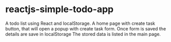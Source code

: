 # reactjs-simple-todo-app
A todo list using React and localStorage. 
A home page with create task button, that will open a popup with create task form.
Once form is saved the details are save in localStorage
The stored data is listed in the main page.

